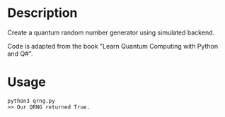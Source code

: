 # Description
Create a quantum random number generator using simulated backend.

Code is adapted from the book "Learn Quantum Computing with Python and Q#".

# Usage
```
python3 qrng.py 
>> Our QRNG returned True.
```
